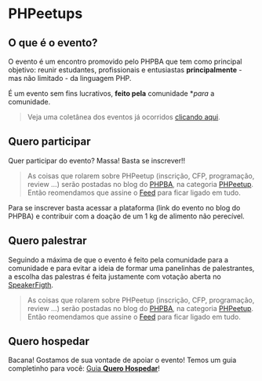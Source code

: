 # PHPeetups

## O que é o evento?

O evento é um encontro promovido pelo PHPBA que tem como principal objetivo: reunir estudantes, profissionais e entusiastas **principalmente** - mas não limitado - da linguagem PHP.

É um evento sem fins lucrativos, **feito pela** comunidade **para* a comunidade.

> Veja uma coletânea dos eventos já ocorridos [clicando aqui](eventos_passados.md).

## Quero participar

Quer participar do evento? Massa! Basta se inscrever!!

> As coisas que rolarem sobre PHPeetup (inscrição, CFP, programação, review ...) serão postadas no blog do [PHPBA](http://phpba.com.br), na categoria [PHPeetup](http://phpba.com.br/posts/#Phpeetup). Então reomendamos que assine o [Feed](http://phpba.com.br/feed.xml) para ficar ligado em tudo.

Para se inscrever basta acessar a plataforma (link do evento no blog do PHPBA) e contribuir com a doação de um 1 kg de alimento não perecível.

## Quero palestrar

Seguindo a máxima de que o evento é feito pela comunidade para a comunidade e para evitar a ideia de formar uma panelinhas de palestrantes, a escolha das palestras é feita justamente com votação aberta no [SpeakerFigth](http://speakerfight.com/).

> As coisas que rolarem sobre PHPeetup (inscrição, CFP, programação, review ...) serão postadas no blog do [PHPBA](http://phpba.com.br), na categoria [PHPeetup](http://phpba.com.br/posts/#Phpeetup). Então reomendamos que assine o [Feed](http://phpba.com.br/feed.xml) para ficar ligado em tudo.

## Quero hospedar

Bacana! Gostamos de sua vontade de apoiar o evento! Temos um guia completinho para você: [Guia **Quero Hospedar**](quero_hospedar.md)!
